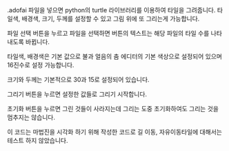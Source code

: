 .adofai 파일을 넣으면 python의 turtle 라이브러리를 이용하여 타일을 그려줍니다.
타일색, 배경색, 크기, 두께를 설정할 수 있고 그림 위에 또 그리는게 가능합니다.

파일 선택 버튼을 누르고 파일을 선택하면 버튼의 텍스트는 해당 파일의 타일 수를 나타내도록 바뀝니다.

타일색, 배경색은 기본 값으로 불과 얼음의 춤 에디터의 기본 색상으로 설정되어 있으며 16진수로 설정 가능합니다.

크기와 두께는 기본적으로 30과 15로 설정되어 있습니다.

그리기 버튼을 누르면 설정한 값들로 그리기 시작합니다.

초기화 버튼을 누르면 그린 것들이 사라지는데 그리는 도중 초기화하여도 그리는 것을 멈추지는 않습니다.

이 코드는 마법진을 시각화 하기 위해 작성한 코드로 길 이동, 자유이동타일에 대해서는 테스트 하지 않았습니다.
